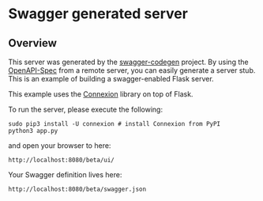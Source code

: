 # Swagger generated server

## Overview
This server was generated by the [swagger-codegen](https://github.com/swagger-api/swagger-codegen) project. By using the
[OpenAPI-Spec](https://github.com/swagger-api/swagger-core/wiki) from a remote server, you can easily generate a server stub.  This
is an example of building a swagger-enabled Flask server.

This example uses the [Connexion](https://github.com/zalando/connexion) library on top of Flask.

To run the server, please execute the following:

    sudo pip3 install -U connexion # install Connexion from PyPI
    python3 app.py

and open your browser to here:

    http://localhost:8080/beta/ui/

Your Swagger definition lives here:

    http://localhost:8080/beta/swagger.json
